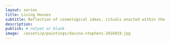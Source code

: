```yaml
---
layout: series
title: Living Houses
subtitle: Reflection of cosmological ideas, rituals enacted within the houses, vehicles of history and memory.
description:
publish: # notyet or blank
image:  /assets/p/paintings/davina-stephens-2016019.jpg
---
```

